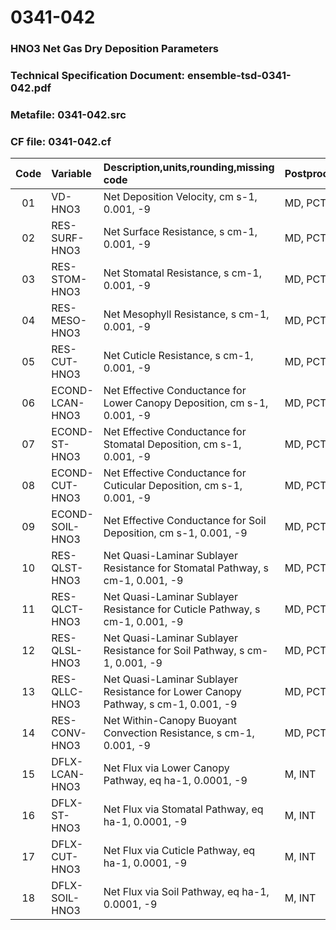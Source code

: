 # 0341-042
### HNO3 Net Gas Dry Deposition Parameters
### Technical Specification Document: ensemble-tsd-0341-042.pdf
### Metafile: 0341-042.src
### CF file: 0341-042.cf
|Code|Variable|Description,units,rounding,missing code|Postprocessing|
|:-:|:-|:-|:-|
|01|VD-HNO3|Net Deposition Velocity, cm s-1, 0.001, -9|MD, PCT, 50|
|02|RES-SURF-HNO3|Net Surface Resistance, s cm-1, 0.001, -9|MD, PCT, 50|
|03|RES-STOM-HNO3|Net Stomatal Resistance, s cm-1, 0.001, -9|MD, PCT, 50|
|04|RES-MESO-HNO3|Net Mesophyll Resistance, s cm-1, 0.001, -9|MD, PCT, 50|
|05|RES-CUT-HNO3|Net Cuticle Resistance, s cm-1, 0.001, -9|MD, PCT, 50|
|06|ECOND-LCAN-HNO3|Net Effective Conductance for Lower Canopy Deposition, cm s-1, 0.001, -9|MD, PCT, 50|
|07|ECOND-ST-HNO3|Net Effective Conductance for Stomatal Deposition, cm s-1, 0.001, -9|MD, PCT, 50|
|08|ECOND-CUT-HNO3|Net Effective Conductance for Cuticular Deposition, cm s-1, 0.001, -9|MD, PCT, 50|
|09|ECOND-SOIL-HNO3|Net Effective Conductance for Soil Deposition, cm s-1, 0.001, -9|MD, PCT, 50|
|10|RES-QLST-HNO3|Net Quasi-Laminar Sublayer Resistance for Stomatal Pathway, s cm-1, 0.001, -9|MD, PCT, 50|
|11|RES-QLCT-HNO3|Net Quasi-Laminar Sublayer Resistance for Cuticle Pathway, s cm-1, 0.001, -9|MD, PCT, 50|
|12|RES-QLSL-HNO3|Net Quasi-Laminar Sublayer Resistance for Soil  Pathway, s cm-1, 0.001, -9|MD, PCT, 50|
|13|RES-QLLC-HNO3|Net Quasi-Laminar Sublayer Resistance for Lower Canopy Pathway, s cm-1, 0.001, -9|MD, PCT, 50|
|14|RES-CONV-HNO3|Net Within-Canopy Buoyant Convection Resistance, s cm-1, 0.001, -9|MD, PCT, 50|
|15|DFLX-LCAN-HNO3|Net Flux via Lower Canopy Pathway, eq ha-1, 0.0001, -9|M, INT|
|16|DFLX-ST-HNO3|Net Flux via Stomatal Pathway, eq ha-1, 0.0001, -9|M, INT|
|17|DFLX-CUT-HNO3|Net Flux via Cuticle Pathway, eq ha-1, 0.0001, -9|M, INT|
|18|DFLX-SOIL-HNO3|Net Flux via Soil Pathway, eq ha-1, 0.0001, -9|M, INT|
